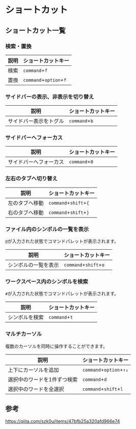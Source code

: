 # ショートカット
## ショートカット一覧

### 検索・置換
| 説明 | ショートカットキー     |
| ---- | ---------------------- |
| 検索 | `command`+`f`          |
| 置換 | `command`+`option`+`f` |

### サイドバーの表示、非表示を切り替え

| 説明                   | ショートカットキー |
| ---------------------- | ------------------ |
| サイドバー表示をトグル | `command`+`b`      |

### サイドバーへフォーカス

| 説明                   | ショートカットキー |
| ---------------------- | ------------------ |
| サイドバーへフォーカス | `command`+`0`      |

### 左右のタブへ切り替え

| 説明           | ショートカットキー    |
| -------------- | --------------------- |
| 左のタブへ移動 | `command`+`shift`+`{` |
| 右のタブへ移動 | `command`+`shift`+`}` |

### ファイル内のシンボルの一覧を表示
`@`が入力された状態でコマンドパレットが表示されます。

| 説明                 | ショートカットキー    |
| -------------------- | --------------------- |
| シンボルの一覧を表示 | `command`+`shift`+`o` |

### ワークスペース内のシンボルを検索
`#`が入力された状態でコマンドパレットが表示されます。

| 説明           | ショートカットキー |
| -------------- | ------------------ |
| シンボルを検索 | `command`+`t`      |

### マルチカーソル
複数のカーソルを同時に操作することができます。

| 説明                        | ショートカットキー      |
| --------------------------- | ----------------------- |
| 上下にカーソルを追加        | `command`+`option`+`↑↓` |
| 選択中のワードを1件ずつ検索 | `command`+`d`           |
| 選択中のワードを全選択      | `command`+`shift`+`l`   |


## 参考
https://qiita.com/szk0u/items/47bfb25a320afd966e74